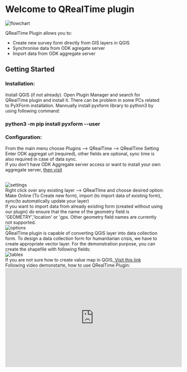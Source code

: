 <h1> Welcome to QRealTime plugin</h1>
<img src="https://user-images.githubusercontent.com/5653512/40710547-8e30b57c-6416-11e8-8c48-3075bd63e68b.jpg" alt="flowchart">

QRealTime Plugin allows you to:
<UL>
<LI > Create new survey form directly from GIS layers in QGIS </LI>
<LI > Synchronise data from ODK agregate server </LI>
<LI > Import data from ODK aggregate server </LI> </UL>

<h2> Getting Started </h2>
<h3> Installation:</h3>
Install QGIS (if not already). Open Plugin Manager and search for QRealTime plugin and install it.
There can be problem in some PCs related to PyXForm installation. 
Mannually install pyxform library  to python3 by using following command:<br>
<h3> python3 -m pip install pyxform --user <h3>
  
<h3>Configuration:</h3>

From the main menu choose Plugins --> QRealTime --> QRealTime Setting
<br>
Enter ODK aggregat url (required), other fields are optional, sync time is also required in case of data sync.
<br>
If you don't have ODK Aggregate server access or want to install your own aggregate server,  <a href="http://docs.opendatakit.org/aggregate-guide/"> then visit </a>

<br>
<img src="https://user-images.githubusercontent.com/5653512/45092573-7a69c280-b133-11e8-9b01-6b8c9f48a8c6.png" alt="settings">


<br>
Right click over any existing layer --> QRealTIme and choose desired option: 
<br>Make Online (To Create new form), import (to import data of existing form), sync(to automatically update your layer)
<br>If you want to import data from already existing form (created without using our plugin) do ensure that the name of the geometry field is 'GEOMETRY','location' or 'gps. Other geometry field names are currently not supported.
<br>
<img src="https://user-images.githubusercontent.com/5653512/45092639-be5cc780-b133-11e8-8ee1-d3fb258cbf16.png" alt="options">

<br>
QRealTime plugin is capable of converting QGIS layer into data collection form. To design a data collection form for humanitarian crisis, we have to create appropriate vector layer. For the demonstration purpose, you can create the shapefile with following fields:
<br>
<img src="https://user-images.githubusercontent.com/9129316/33984020-2d6d7170-e0dc-11e7-8458-c9c2feb275b6.png" alt="tables">

<br>
If you are not sure how to create  value map in QGIS,<a href= "http://www.northrivergeographic.com/archives/qgis-and-value-maps"> Visit this link </a>
<br>
Following video demonstarte, how to use QRealTime Plugin:
<br>
<iframe width="560" height="315" src="https://www.youtube.com/embed/zmr2CC5G-m4" frameborder="0" allow="autoplay; encrypted-media" allowfullscreen></iframe>
<br>

